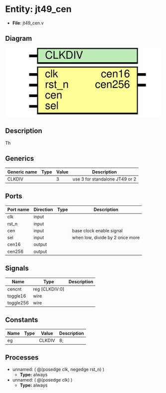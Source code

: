 # Entity: jt49_cen

- **File**: jt49_cen.v
## Diagram

![Diagram](jt49_cen.svg "Diagram")
## Description

  Th

## Generics

| Generic name | Type | Value | Description                      |
| ------------ | ---- | ----- | -------------------------------- |
| CLKDIV       |      | 3     |  use 3 for standalone JT49 or 2  |
## Ports

| Port name | Direction | Type | Description                     |
| --------- | --------- | ---- | ------------------------------- |
| clk       | input     |      |                                 |
| rst_n     | input     |      |                                 |
| cen       | input     |      | base clock enable signal        |
| sel       | input     |      | when low, divide by 2 once more |
| cen16     | output    |      |                                 |
| cen256    | output    |      |                                 |
## Signals

| Name      | Type           | Description |
| --------- | -------------- | ----------- |
| cencnt    | reg [CLKDIV:0] |             |
| toggle16  | wire           |             |
| toggle256 | wire           |             |
## Constants

| Name | Type | Value  | Description |
| ---- | ---- | ------ | ----------- |
| eg   |      | CLKDIV | 8;          |
## Processes
- unnamed: ( @(posedge clk, negedge rst_n) )
  - **Type:** always
- unnamed: ( @(posedge clk) )
  - **Type:** always
